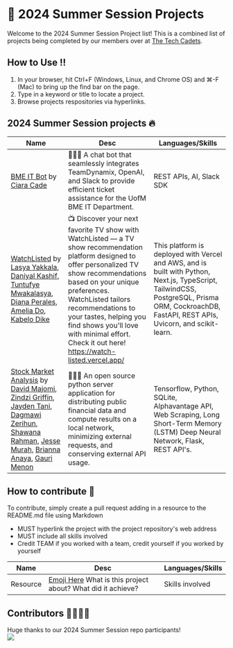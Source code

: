 # 🔗 2024 Summer Session Projects 
Welcome to the 2024 Summer Session Project list! This is a combined list of projects being completed by our members over at [The Tech Cadets](https://thetechcadets.notion.site/d540680ca659440cbdce60cdf637a2f5?v=84eae2822aa949278e21a24940561ff3).

## How to Use ‼️
1. In your browser, hit Ctrl+F (Windows, Linux, and Chrome OS) and ⌘-F (Mac) to bring up the find bar on the page.
2. Type in a keyword or title to locate a project.
3. Browse projects respositories via hyperlinks.

## 2024 Summer Session projects 🔥
| Name  | Desc  | Languages/Skills  |
|-----------|-----------|-----------|
| [BME IT Bot](https://github.com/ciaracade/bme-it-slack-bot) by [Ciara Cade](https://github.com/ciaracade) | 👩🏽‍💻 A chat bot that seamlessly integrates TeamDynamix, OpenAI, and Slack to provide efficient ticket assistance for the UofM BME IT Department. | REST APIs, AI, Slack SDK |
| [WatchListed](https://github.com/siaxvii/WatchListed) by [Lasya Yakkala](https://github.com/siaxvii), [Daniyal Kashif](https://github.com/dkashif), [Tuntufye Mwakalasya](https://github.com/Tmwakalasya), [Diana Perales](https://github.com/dgarciaperales), [Amelia Do](https://github.com/dntrAnh), [Kabelo Dike](https://github.com/dike12) | 📺 Discover your next favorite TV show with WatchListed — a TV show recommendation platform designed to offer personalized TV show recommendations based on your unique preferences. WatchListed tailors recommendations to your tastes, helping you find shows you'll love with minimal effort. Check it out here! https://watch-listed.vercel.app/ | This platform is deployed with Vercel and AWS, and is built with Python, Next.js, TypeScript, TailwindCSS, PostgreSQL, Prisma ORM, CockroachDB, FastAPI, REST APIs, Uvicorn, and scikit-learn.| 
| [Stock Market Analysis](https://github.com/DavidMajomi/Stock-Market-Analysis/) by [David Majomi](https://github.com/DavidMajomi), [Zindzi Griffin](https://github.com/zindzigriffin), [Jayden Tani](https://github.com/jaydentani), [Dagmawi Zerihun](https://github.com/dzerihun), [Shawana Rahman](https://github.com/Shahrin43), [Jesse Murah](https://github.com/JesseMurah), [Brianna Anaya](https://github.com/briannanaya), [Gauri Menon](https://github.com/gaurimenonnn)| 👩🏽‍💻 An open source python server application for distributing public financial data and compute results on a local network, minimizing external requests, and conserving external API usage. | Tensorflow, Python, SQLite, Alphavantage API, Web Scraping, Long Short-Term Memory (LSTM) Deep Neural Network, Flask, REST API's.|


## How to contribute 👀
To contribute, simply create a pull request adding in a resource to the README.md file using Markdown

- MUST hyperlink the project with the project repository's web address
- MUST include all skills involved
- Credit TEAM if you worked with a team, credit yourself if you worked by yourself

| Name  | Desc  | Languages/Skills  |
|-----------|-----------|-----------|
| Resource | [Emoji Here](https://emojipedia.org/) What is this project about? What did it achieve? | Skills involved |


## Contributors 🫱🏾‍🫲🏻
Huge thanks to our 2024 Summer Session repo participants! <br>
<a href="https://github.com/The-Tech-Cadets/2024-Summer-Session-Projects/graphs/contributors">
  <img src="https://contrib.rocks/image?repo=The-Tech-Cadets/2024-Summer-Session-Projects" />
</a>


